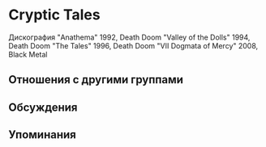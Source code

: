 # Cryptic Tales

Дискография
"Anathema" 1992, Death Doom
"Valley of the Dolls" 1994, Death Doom
"The Tales" 1996, Death Doom
"VII Dogmata of Mercy" 2008, Black Metal

## Отношения с другими группами


## Обсуждения


## Упоминания

